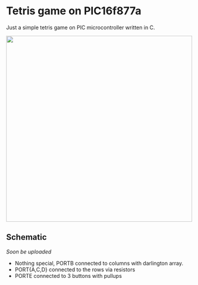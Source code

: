 # Tetris game on PIC16f877a

Just a simple tetris game on PIC microcontroller written in C.

<a href="https://www.youtube.com/watch?v=2a4rCOKGK_o">
    <img width="500" src="https://github.com/helospark/pic-tetris/raw/master/documentation/demonstration.gif">
</a>

## Schematic

_Soon be uploaded_

 - Nothing special, PORTB connected to columns with darlington array.
 - PORT{A,C,D} connected to the rows via resistors
 - PORTE connected to 3 buttons with pullups

